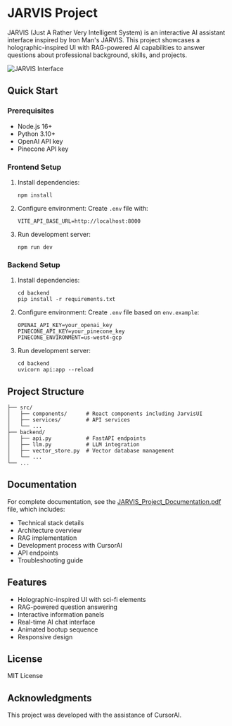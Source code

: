 # JARVIS Project

JARVIS (Just A Rather Very Intelligent System) is an interactive AI assistant interface inspired by Iron Man's JARVIS. This project showcases a holographic-inspired UI with RAG-powered AI capabilities to answer questions about professional background, skills, and projects.

![JARVIS Interface](https://via.placeholder.com/800x400?text=JARVIS+Interface)

## Quick Start

### Prerequisites

- Node.js 16+
- Python 3.10+
- OpenAI API key
- Pinecone API key

### Frontend Setup

1. Install dependencies:

   ```
   npm install
   ```

2. Configure environment:
   Create `.env` file with:

   ```
   VITE_API_BASE_URL=http://localhost:8000
   ```

3. Run development server:
   ```
   npm run dev
   ```

### Backend Setup

1. Install dependencies:

   ```
   cd backend
   pip install -r requirements.txt
   ```

2. Configure environment:
   Create `.env` file based on `env.example`:

   ```
   OPENAI_API_KEY=your_openai_key
   PINECONE_API_KEY=your_pinecone_key
   PINECONE_ENVIRONMENT=us-west4-gcp
   ```

3. Run development server:
   ```
   cd backend
   uvicorn api:app --reload
   ```

## Project Structure

```
├── src/
│   ├── components/      # React components including JarvisUI
│   ├── services/        # API services
│   └── ...
├── backend/
│   ├── api.py           # FastAPI endpoints
│   ├── llm.py           # LLM integration
│   ├── vector_store.py  # Vector database management
│   └── ...
└── ...
```

## Documentation

For complete documentation, see the [JARVIS_Project_Documentation.pdf](./JARVIS_Project_Documentation.pdf) file, which includes:

- Technical stack details
- Architecture overview
- RAG implementation
- Development process with CursorAI
- API endpoints
- Troubleshooting guide

## Features

- Holographic-inspired UI with sci-fi elements
- RAG-powered question answering
- Interactive information panels
- Real-time AI chat interface
- Animated bootup sequence
- Responsive design

## License

MIT License

## Acknowledgments

This project was developed with the assistance of CursorAI.
